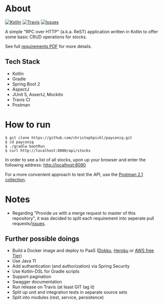 # About

[![Kotlin](https://img.shields.io/badge/kotlin-1.2.71-blue.svg)](http://kotlinlang.org)
[![Travis](https://img.shields.io/travis/christophpickl/payconiq.svg)](https://travis-ci.org/christophpickl/payconiq)
[![Issues](https://img.shields.io/github/issues/christophpickl/payconiq.svg)](https://github.com/christophpickl/payconiq/issues?q=is%3Aopen) 

A simple "RPC over HTTP" (a.k.a. ReST) application written in Kotlin to offer some basic CRUD operations for stocks.

See full [requirements PDF](https://github.com/christophpickl/payconiq/blob/master/requirements.pdf) for more details.

## Tech Stack

* Kotlin
* Gradle
* Spring Boot 2
* AspectJ
* JUnit 5, AssertJ, Mockito
* Travis CI
* Postman

# How to run

    $ git clone https://github.com/christophpickl/payconiq.git
    $ cd payconiq
    $ ./gradlw bootRun
    $ curl http://localhost:8080/api/stocks

In order to see a list of all stocks, upon up your browser and enter the following address: [http://localhost:8080](http://localhost:8080)

For a more convenient approach to test the API, use the [Postman 2.1 collection](https://github.com/christophpickl/payconiq/blob/master/payconiq.postman_collection.json).

# Notes

* Regarding "Provide us with a merge request to master of this repository", it was decided to split each requirement into seperate pull requests/[issues](https://github.com/christophpickl/payconiq/issues?q=is%3Aissue+is%3Aclosed).

## Further possible doings

* Build a Docker image and deploy to PaaS ([Dokku](http://dokku.viewdocs.io/dokku/), [Heroku](https://www.heroku.com/) or [AWS free Tier](https://aws.amazon.com/free/))
* Use Java 11
* Add authentication (and authorization) via Spring Security
* Use Kotlin-DSL for Gradle scripts
* Support pagination
* Swagger documentation
* Run release on Travis (at least GIT tag it)
* Split up unit and integration tests in separate source sets
* Split into modules (rest, service, persistence)
